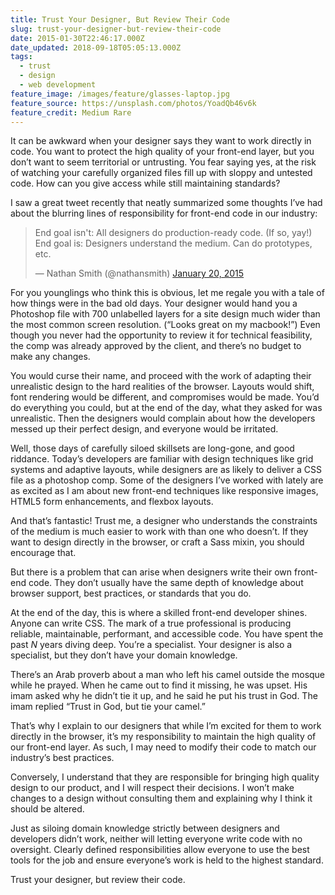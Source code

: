 ```yaml
---
title: Trust Your Designer, But Review Their Code
slug: trust-your-designer-but-review-their-code
date: 2015-01-30T22:46:17.000Z
date_updated: 2018-09-18T05:05:13.000Z
tags:
  - trust
  - design
  - web development
feature_image: /images/feature/glasses-laptop.jpg
feature_source: https://unsplash.com/photos/YoadQb46v6k
feature_credit: Medium Rare
---
```


It can be awkward when your designer says they want to work directly in code. You want to protect the high quality of your front-end layer, but you don’t want to seem territorial or untrusting. You fear saying yes, at the risk of watching your carefully organized files fill up with sloppy and untested code. How can you give access while still maintaining standards?

I saw a great tweet recently that neatly summarized some thoughts I’ve had about the blurring lines of responsibility for front-end code in our industry:

<blockquote class="twitter-tweet" lang="en"><p>End goal isn&#39;t: All designers do production-ready code. (If so, yay!)&#10;&#10;End goal is: Designers understand the medium. Can do prototypes, etc.</p>&mdash; Nathan Smith (@nathansmith) <a href="https://twitter.com/nathansmith/status/557604954085789697">January 20, 2015</a></blockquote>
<script async src="//platform.twitter.com/widgets.js" charset="utf-8"></script>

For you younglings who think this is obvious, let me regale you with a tale of how things were in the bad old days. Your designer would hand you a Photoshop file with 700 unlabelled layers for a site design much wider than the most common screen resolution. (“Looks great on my macbook!”) Even though you never had the opportunity to review it for technical feasibility, the comp was already approved by the client, and there’s no budget to make any changes.

You would curse their name, and proceed with the work of adapting their unrealistic design to the hard realities of the browser. Layouts would shift, font rendering would be different, and compromises would be made. You’d do everything you could, but at the end of the day, what they asked for was unrealistic. Then the designers would complain about how the developers messed up their perfect design, and everyone would be irritated.

Well, those days of carefully siloed skillsets are long-gone, and good riddance. Today’s developers are familiar with design techniques like grid systems and adaptive layouts, while designers are as likely to deliver a CSS file as a photoshop comp. Some of the designers I’ve worked with lately are as excited as I am about new front-end techniques like responsive images, HTML5 form enhancements, and flexbox layouts.

And that’s fantastic! Trust me, a designer who understands the constraints of the medium is much easier to work with than one who doesn’t. If they want to design directly in the browser, or craft a Sass mixin, you should encourage that.

But there is a problem that can arise when designers write their own front-end code. They don’t usually have the same depth of knowledge about browser support, best practices, or standards that you do.

At the end of the day, this is where a skilled front-end developer shines. Anyone can write CSS. The mark of a true professional is producing reliable, maintainable, performant, and accessible code. You have spent the past _N_ years diving deep. You’re a specialist. Your designer is also a specialist, but they don’t have your domain knowledge.

There’s an Arab proverb about a man who left his camel outside the mosque while he prayed. When he came out to find it missing, he was upset. His imam asked why he didn’t tie it up, and he said he put his trust in God. The imam replied “Trust in God, but tie your camel.”

That’s why I explain to our designers that while I’m excited for them to work directly in the browser, it’s my responsibility to maintain the high quality of our front-end layer. As such, I may need to modify their code to match our industry’s best practices.

Conversely, I understand that they are responsible for bringing high quality design to our product, and I will respect their decisions. I won’t make changes to a design without consulting them and explaining why I think it should be altered.

Just as siloing domain knowledge strictly between designers and developers didn’t work, neither will letting everyone write code with no oversight. Clearly defined responsibilities allow everyone to use the best tools for the job and ensure everyone’s work is held to the highest standard.

Trust your designer, but review their code.
